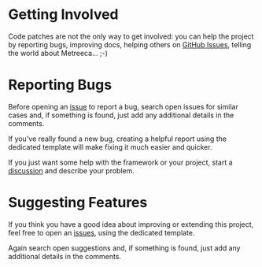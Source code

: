 # Getting Involved

Code patches are not the only way to get involved: you can help the project by reporting bugs, improving docs, helping
others on [GitHub Issues](https://github.com/metreeca/gh-mirror-action/issues), telling the world about Metreeca… ;-)

# Reporting Bugs

Before opening an [issue](https://github.com/metreeca/gh-mirror-action/issues) to report a bug, search open issues for
similar cases and, if something is found, just add any additional details in the comments.

If you've really found a new bug, creating a helpful report using the dedicated template will make fixing it much easier
and quicker.

If you just want some help with the framework or your project, start
a [discussion](https://github.com/metreeca/gh-mirror-action/discussions) and describe your problem.

# Suggesting Features

If you think you have a good idea about improving or extending this project, feel free to open
an [issues](https://github.com/metreeca/gh-mirror-action/issues), using the dedicated template.

Again search open suggestions and, if something is found, just add any additional details in the comments.